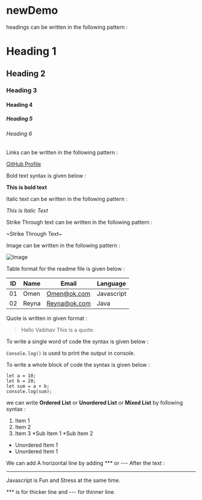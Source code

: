 # newDemo

headings can be written in the following pattern : 
# Heading 1

## Heading 2

### Heading 3

#### Heading 4

##### Heading 5

###### Heading 6

Links can be written in the following pattern : 

[GitHub Profile](https://github.com/vaibhav-wappnet)

Bold text syntax is given below :

**This is bold text**

Italic text can be written in the following pattern :

_This is Italic Text_

Strike Through text can be written in the following pattern :

~Strike Through Text~

Image can be written in the following pattern :

![Image](https://picsum.photos/550)

Table format for the readme file is given below :

|ID|Name|Email|Language|
|--|----|-----|--------|
|01|Omen|Omen@ok.com|Javascript|
|02|Reyna|Reyna@ok.com|Java|

Quote is written in given format :

> Hello Vaibhav This is a quote.

To write a single word of code the syntax is given below :

`Console.log()` is used to print the output in console.

To write a whole block of code the syntax is given below :

```
let a = 10;
let b = 20;
let sum = a + b;
console.log(sum);
```

we can write **Ordered List** or **Unordered List** or **Mixed List** by following syntax :

1. Item 1
2. Item 2
3. Item 3
    *Sub Item 1
    *Sub Item 2
* Unordered Item 1
* Unordered Item 1

We can add A horizontal line by adding *** or --- After the 
text :


---
Javascript is Fun and Stress at the same time.
<!-- *** -->

*** is for thicker line and --- for thinner line.
